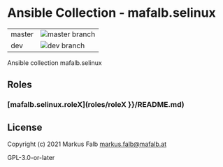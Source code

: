 # Ansible Collection - mafalb.selinux


|||
|---|---|
|master|![master branch](https://github.com/mafalb/ansible-collection-selinux/workflows/CI/badge.svg?branch=master)|
|dev|![dev branch](https://github.com/mafalb/ansible-collection-selinux/workflows/CI/badge.svg?branch=dev)|


Ansible collection mafalb.selinux

## Roles

### [mafalb.selinux.roleX](roles/roleX }}/README.md)

## License

Copyright (c) 2021 Markus Falb <markus.falb@mafalb.at>

GPL-3.0-or-later
